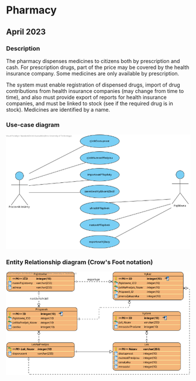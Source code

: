 # Pharmacy

## April 2023

### Description

The pharmacy dispenses medicines to citizens both by prescription and cash. For prescription drugs, part of the price may be covered by the health insurance company. Some medicines are only available by prescription.

The system must enable registration of dispensed drugs, import of drug contributions from health insurance companies (may change from time to time), and also must provide export of reports for health insurance companies, and must be linked to stock (see if the required drug is in stock). Medicines are identified by a name.

### Use-case diagram

![Diagram picture](assets/Lekarna_uc.png)

### Entity Relationship diagram (Crow's Foot notation)

![Diagram picture](assets/Lekarna_er.png)
